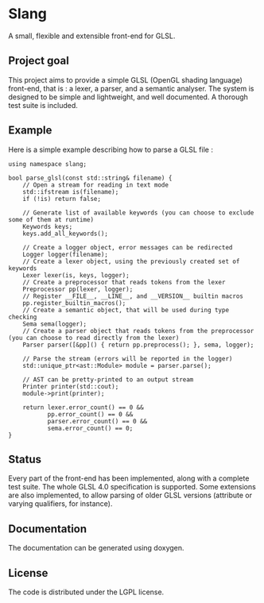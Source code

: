 # Slang
A small, flexible and extensible front-end for GLSL.

## Project goal
This project aims to provide a simple GLSL (OpenGL shading language) front-end, that is : a lexer, a parser, and a semantic analyser.
The system is designed to be simple and lightweight, and well documented. A thorough test suite is included.

## Example

Here is a simple example describing how to parse a GLSL file :

~~~~~~~~~~~~~~~~~~~~~~~~~~~~~~~~~~~~~~~~~~~~~~~~~~~~~~~~~~~~~~~~~~~~~~~~~~~~~~~~~~~~~~~~~~~~~~~~~~~{.cpp}
using namespace slang;

bool parse_glsl(const std::string& filename) {
    // Open a stream for reading in text mode
    std::ifstream is(filename);
    if (!is) return false;

    // Generate list of available keywords (you can choose to exclude some of them at runtime)
    Keywords keys;
    keys.add_all_keywords();

    // Create a logger object, error messages can be redirected
    Logger logger(filename);
    // Create a lexer object, using the previously created set of keywords
    Lexer lexer(is, keys, logger);
    // Create a preprocessor that reads tokens from the lexer
    Preprocessor pp(lexer, logger);
    // Register __FILE__, __LINE__, and __VERSION__ builtin macros
    pp.register_builtin_macros();
    // Create a semantic object, that will be used during type checking
    Sema sema(logger);
    // Create a parser object that reads tokens from the preprocessor (you can choose to read directly from the lexer)
    Parser parser([&pp]() { return pp.preprocess(); }, sema, logger);

    // Parse the stream (errors will be reported in the logger)
    std::unique_ptr<ast::Module> module = parser.parse();

    // AST can be pretty-printed to an output stream
    Printer printer(std::cout);
    module->print(printer);
    
    return lexer.error_count() == 0 &&
           pp.error_count() == 0 &&
           parser.error_count() == 0 &&
           sema.error_count() == 0;
}
~~~~~~~~~~~~~~~~~~~~~~~~~~~~~~~~~~~~~~~~~~~~~~~~~~~~~~~~~~~~~~~~~~~~~~~~~~~~~~~~~~~~~~~~~~~~~~~~~~~

## Status
Every part of the front-end has been implemented, along with a complete test suite. The whole GLSL 4.0 specification
is supported. Some extensions are also implemented, to allow parsing of older GLSL versions (attribute or varying
qualifiers, for instance).

## Documentation
The documentation can be generated using doxygen.

## License
The code is distributed under the LGPL license.
